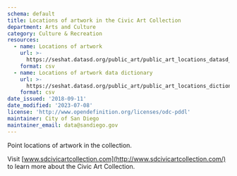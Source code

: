 ```yaml
---
schema: default
title: Locations of artwork in the Civic Art Collection
department: Arts and Culture
category: Culture & Recreation
resources:
  - name: Locations of artwork
    url: >-
      https://seshat.datasd.org/public_art/public_art_locations_datasd_v1.csv
    format: csv
  - name: Locations of artwork data dictionary
    url: >-
      https://seshat.datasd.org/public_art/public_art_locations_dictionary_datasd.csv
    format: csv
date_issued: '2018-09-11'
date_modified: '2023-07-08'
license: 'http://www.opendefinition.org/licenses/odc-pddl'
maintainer: City of San Diego
maintainer_email: data@sandiego.gov
---
```

Point locations of artwork in the collection.
<!--more-->

Visit [www.sdcivicartcollection.com](http://www.sdcivicartcollection.com/) to learn more about the Civic Art Collection.

